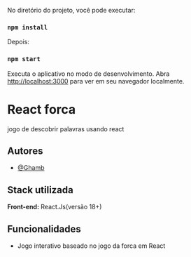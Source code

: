 

No diretório do projeto, você pode executar:

### `npm install`

Depois:

### `npm start`


Executa o aplicativo no modo de desenvolvimento.
Abra [http://localhost:3000](http://localhost:3000) para ver em seu navegador localmente.


# React forca


jogo de descobrir palavras usando react
## Autores

- [@Ghamb](https://www.github.com/GHamb)



## Stack utilizada


**Front-end:**  React.Js(versão 18+)


## Funcionalidades

- Jogo interativo baseado no jogo da forca em React
